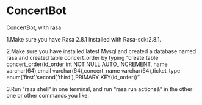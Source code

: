 # ConcertBot
ConcertBot, with rasa

1.Make sure you have Rasa 2.8.1 installed with Rasa-sdk:2.8.1. 


2.Make sure you have installed latest Mysql and created a database named rasa and created table concert_order by typing “create table concert_order(id_order int NOT NULL AUTO_INCREMENT, name varchar(64),email varchar(64),concert_name varchar(64),ticket_type enum(‘first’,’second’,’third’),PRIMARY KEY(id_order))”


3.Run “rasa shell” in one terminal, and run “rasa run actions&” in the other one or other commands you like.



